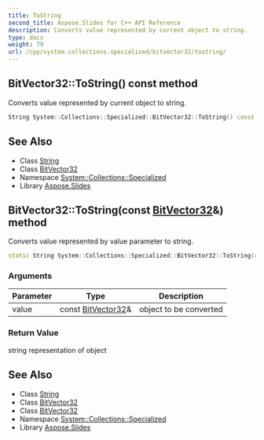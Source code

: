 ```yaml
---
title: ToString
second_title: Aspose.Slides for C++ API Reference
description: Converts value represented by current object to string.
type: docs
weight: 79
url: /cpp/system.collections.specialized/bitvector32/tostring/
---
```

## BitVector32::ToString() const method


Converts value represented by current object to string.

```cpp
String System::Collections::Specialized::BitVector32::ToString() const
```

## See Also

* Class [String](../../../system/string/)
* Class [BitVector32](../)
* Namespace [System::Collections::Specialized](../../)
* Library [Aspose.Slides](../../../)
## BitVector32::ToString(const [BitVector32](../)\&) method


Converts value represented by value parameter to string.

```cpp
static String System::Collections::Specialized::BitVector32::ToString(const BitVector32 &value)
```


### Arguments

| Parameter | Type | Description |
| --- | --- | --- |
| value | const [BitVector32](../)\& | object to be converted |

### Return Value

string representation of object

## See Also

* Class [String](../../../system/string/)
* Class [BitVector32](../)
* Class [BitVector32](../)
* Namespace [System::Collections::Specialized](../../)
* Library [Aspose.Slides](../../../)
